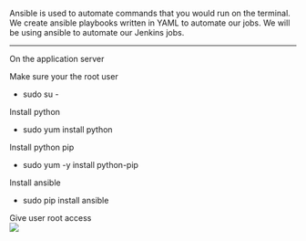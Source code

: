 Ansible is used to automate commands that you would run on the terminal. We create ansible playbooks written in YAML to automate our jobs. We will be using ansible to automate our Jenkins jobs.

<hr>

On the application server

Make sure your the root user
- sudo su -

Install python
- sudo yum install python

Install python pip
- sudo yum -y install python-pip

Install ansible
- sudo pip install ansible

Give user root access
<br>
<img src="https://github.com/LawrenceDavy13/DevopsProject-2-Java/blob/main/images/ansible/Install%20anisble/image.png">

